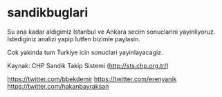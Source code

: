 sandikbuglari
=============

Su ana kadar aldigimiz Istanbul ve Ankara secim sonuclarini yayinliyoruz. 
Istediginiz analizi yapip lutfen bizimle paylasin.

Cok yakinda tum Turkiye icin sonuclari yayinlayacagiz.

Kaynak: CHP Sandik Takip Sistemi (http://sts.chp.org.tr/)


https://twitter.com/bbekdemir
https://twitter.com/erenyanik
https://twitter.com/hakanbayraksan
